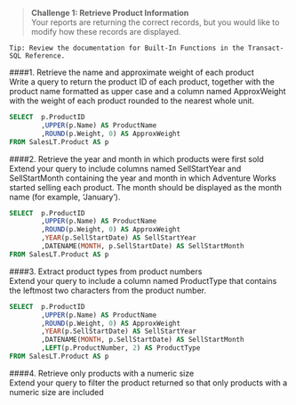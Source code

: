 > **Challenge 1: Retrieve Product Information**   
Your reports are returning the correct records, but you would like to modify how these records are
displayed.   

```
Tip: Review the documentation for Built-In Functions in the Transact-SQL Reference.
```
####1. Retrieve the name and approximate weight of each product   
Write a query to return the product ID of each product, together with the product name formatted as
upper case and a column named ApproxWeight with the weight of each product rounded to the nearest
whole unit.
```sql
SELECT	p.ProductID
		,UPPER(p.Name) AS ProductName
		,ROUND(p.Weight, 0) AS ApproxWeight
FROM SalesLT.Product AS p
```
####2. Retrieve the year and month in which products were first sold   
Extend your query to include columns named SellStartYear and SellStartMonth containing the year and
month in which Adventure Works started selling each product. The month should be displayed as the
month name (for example, ‘January’).
```sql
SELECT	p.ProductID
		,UPPER(p.Name) AS ProductName
		,ROUND(p.Weight, 0) AS ApproxWeight
		,YEAR(p.SellStartDate) AS SellStartYear
		,DATENAME(MONTH, p.SellStartDate) AS SellStartMonth
FROM SalesLT.Product AS p
```
####3. Extract product types from product numbers   
Extend your query to include a column named ProductType that contains the leftmost two characters
from the product number.
```sql
SELECT	p.ProductID
		,UPPER(p.Name) AS ProductName
		,ROUND(p.Weight, 0) AS ApproxWeight
		,YEAR(p.SellStartDate) AS SellStartYear
		,DATENAME(MONTH, p.SellStartDate) AS SellStartMonth
		,LEFT(p.ProductNumber, 2) AS ProductType
FROM SalesLT.Product AS p
```
####4. Retrieve only products with a numeric size   
Extend your query to filter the product returned so that only products with a numeric size are included
```sql

```
